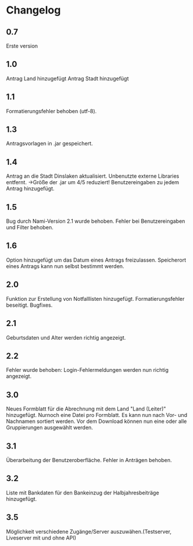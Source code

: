 Changelog
===========================================================

0.7
-----------------------------------------------------------
Erste version 

1.0 
-----------------------------------------------------------
Antrag Land hinzugefügt 
Antrag Stadt hinzugefügt 

1.1 
-----------------------------------------------------------
Formatierungsfehler behoben (utf-8). 

1.3 
-----------------------------------------------------------
Antragsvorlagen in .jar gespeichert. 

1.4 
-----------------------------------------------------------
Antrag an die Stadt Dinslaken aktualisiert. 
 Unbenutzte externe Libraries entfernt. 
 ->Größe der .jar um 4/5 reduziert! 
 Benutzereingaben zu jedem Antrag hinzugefügt. 
 
1.5 
-----------------------------------------------------------
Bug durch Nami-Version 2.1 wurde behoben. 
 Fehler bei Benutzereingaben und Filter behoben. 
 
1.6 
-----------------------------------------------------------
Option hinzugefügt um das Datum 
 eines Antrags freizulassen. 
 Speicherort eines Antrags kann nun selbst bestimmt
 werden. 
 
2.0 
-----------------------------------------------------------
Funktion zur Erstellung von Notfalllisten 
 hinzugefügt. 
 Formatierungsfehler beseitigt. 
 Bugfixes. 
 
2.1 
-----------------------------------------------------------
Geburtsdaten und Alter werden richtig 
 angezeigt. 
 
2.2 
-----------------------------------------------------------
Fehler wurde behoben: Login-Fehlermeldungen 
 werden nun richtig angezeigt. 
 
3.0 
-----------------------------------------------------------
Neues Formblatt für die Abrechnung mit dem 
Land "Land (Leiter)" hinzugefügt. 
 Nurnoch eine Datei pro Formblatt.
 Es kann nun nach Vor- und Nachnamen sortiert
 werden.
 Vor dem Download können nun eine oder alle
 Gruppierungen ausgewählt werden.
 
3.1 
-----------------------------------------------------------
Überarbeitung der Benutzeroberfläche.
 Fehler in Anträgen behoben.
 
3.2 
-----------------------------------------------------------
Liste mit Bankdaten für den Bankeinzug der
 Halbjahresbeiträge hinzugefügt. 
 
3.5 
-----------------------------------------------------------
Möglichkeit verschiedene Zugänge/Server auszuwähen.(Testserver, Liveserver mit und ohne API)
